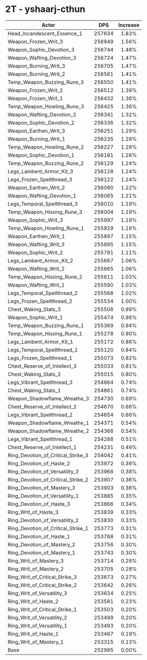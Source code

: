 # 2T - yshaarj-cthun
| Actor | DPS | Increase |
|---|:---:|:---:|
|Head_Incandescent_Essence_1|257634|1.83%|
|Weapon_Frozen_Writ_3|256949|1.56%|
|Weapon_Sophic_Devotion_3|256744|1.48%|
|Weapon_Wafting_Devotion_3|256724|1.47%|
|Weapon_Burning_Writ_3|256705|1.47%|
|Weapon_Burning_Writ_2|256561|1.41%|
|Temp_Weapon_Buzzing_Rune_3|256550|1.41%|
|Weapon_Frozen_Writ_2|256512|1.39%|
|Weapon_Frozen_Writ_1|256432|1.36%|
|Temp_Weapon_Howling_Rune_3|256425|1.36%|
|Weapon_Wafting_Devotion_2|256341|1.32%|
|Weapon_Sophic_Devotion_2|256336|1.32%|
|Weapon_Earthen_Writ_3|256251|1.29%|
|Weapon_Burning_Writ_1|256235|1.28%|
|Temp_Weapon_Howling_Rune_2|256227|1.28%|
|Weapon_Sophic_Devotion_1|256181|1.26%|
|Temp_Weapon_Buzzing_Rune_2|256129|1.24%|
|Legs_Lambent_Armor_Kit_3|256128|1.24%|
|Legs_Frozen_Spellthread_3|256122|1.24%|
|Weapon_Earthen_Writ_2|256090|1.22%|
|Weapon_Wafting_Devotion_1|256065|1.21%|
|Legs_Temporal_Spellthread_3|256010|1.19%|
|Temp_Weapon_Hissing_Rune_3|256004|1.19%|
|Weapon_Sophic_Writ_3|255997|1.19%|
|Temp_Weapon_Howling_Rune_1|255929|1.16%|
|Weapon_Earthen_Writ_1|255897|1.15%|
|Weapon_Wafting_Writ_3|255895|1.15%|
|Weapon_Sophic_Writ_2|255791|1.11%|
|Legs_Lambent_Armor_Kit_2|255667|1.06%|
|Weapon_Wafting_Writ_2|255665|1.06%|
|Temp_Weapon_Hissing_Rune_2|255611|1.03%|
|Weapon_Wafting_Writ_1|255590|1.03%|
|Legs_Temporal_Spellthread_2|255568|1.02%|
|Legs_Frozen_Spellthread_2|255534|1.00%|
|Chest_Waking_Stats_3|255506|0.99%|
|Weapon_Sophic_Writ_1|255474|0.98%|
|Temp_Weapon_Buzzing_Rune_1|255369|0.94%|
|Temp_Weapon_Hissing_Rune_1|255278|0.90%|
|Legs_Lambent_Armor_Kit_1|255172|0.86%|
|Legs_Temporal_Spellthread_1|255120|0.84%|
|Legs_Frozen_Spellthread_1|255073|0.82%|
|Chest_Reserve_of_Intellect_3|255033|0.81%|
|Chest_Waking_Stats_2|255015|0.80%|
|Legs_Vibrant_Spellthread_3|254864|0.74%|
|Chest_Waking_Stats_1|254861|0.74%|
|Weapon_Shadowflame_Wreathe_3|254730|0.69%|
|Chest_Reserve_of_Intellect_2|254670|0.66%|
|Legs_Vibrant_Spellthread_2|254654|0.66%|
|Weapon_Shadowflame_Wreathe_1|254371|0.54%|
|Weapon_Shadowflame_Wreathe_2|254366|0.54%|
|Legs_Vibrant_Spellthread_1|254288|0.51%|
|Chest_Reserve_of_Intellect_1|254231|0.49%|
|Ring_Devotion_of_Critical_Strike_3|254042|0.41%|
|Ring_Devotion_of_Haste_2|253972|0.39%|
|Ring_Devotion_of_Versatility_3|253968|0.38%|
|Ring_Devotion_of_Critical_Strike_2|253907|0.36%|
|Ring_Devotion_of_Mastery_3|253903|0.36%|
|Ring_Devotion_of_Versatility_1|253885|0.35%|
|Ring_Devotion_of_Haste_3|253866|0.34%|
|Ring_Writ_of_Haste_3|253839|0.33%|
|Ring_Devotion_of_Versatility_2|253830|0.33%|
|Ring_Devotion_of_Critical_Strike_1|253773|0.31%|
|Ring_Devotion_of_Haste_1|253768|0.31%|
|Ring_Devotion_of_Mastery_2|253756|0.30%|
|Ring_Devotion_of_Mastery_1|253743|0.30%|
|Ring_Writ_of_Mastery_3|253714|0.28%|
|Ring_Writ_of_Mastery_2|253705|0.28%|
|Ring_Writ_of_Critical_Strike_3|253673|0.27%|
|Ring_Writ_of_Critical_Strike_2|253642|0.26%|
|Ring_Writ_of_Versatility_3|253634|0.25%|
|Ring_Writ_of_Haste_2|253581|0.23%|
|Ring_Writ_of_Critical_Strike_1|253503|0.20%|
|Ring_Writ_of_Versatility_2|253499|0.20%|
|Ring_Writ_of_Versatility_1|253493|0.20%|
|Ring_Writ_of_Haste_1|253467|0.19%|
|Ring_Writ_of_Mastery_1|253315|0.13%|
|Base|252995|0.00%|
